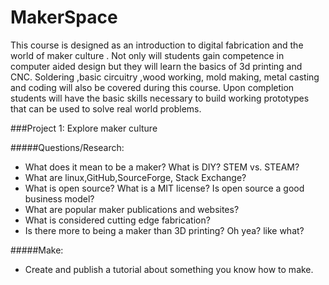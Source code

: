 MakerSpace
====
This course is designed as an introduction to digital fabrication and the world of maker culture .  Not only will students gain competence in  computer aided design but they will learn the basics of 3d printing and CNC.  Soldering ,basic circuitry ,wood working, mold making, metal casting and coding will also be covered during this course.  Upon completion students will  have the basic skills necessary to build working prototypes that can be used to solve real world problems.

###Project 1: Explore maker culture

#####Questions/Research:

* What does it mean to be a maker? What is DIY? STEM vs. STEAM?
* What are linux,GitHub,SourceForge, Stack Exchange?
* What is open source? What is a MIT license? Is open source a good business model?
* What are popular maker publications and websites?
* What  is considered cutting edge fabrication?
* Is there more to being a maker than 3D printing? Oh yea? like what?

#####Make:

* Create and publish a tutorial about something you know how to make.
